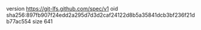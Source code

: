 version https://git-lfs.github.com/spec/v1
oid sha256:897fb907f24edd2a295d7d3d2caf24122d8b5a35841dcb3bf236f21db77ac554
size 641
